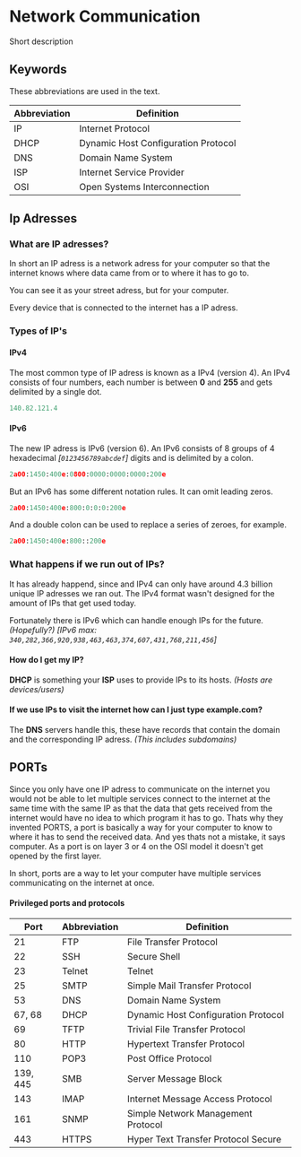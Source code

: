 # Network Communication

Short description

## Keywords

These abbreviations are used in the text.

| Abbreviation | Definition                          |
| ------------ | ----------------------------------- |
| IP           | Internet Protocol                   |
| DHCP         | Dynamic Host Configuration Protocol |
| DNS          | Domain Name System                  |
| ISP          | Internet Service Provider           |
| OSI          | Open Systems Interconnection        |

## Ip Adresses

### What are IP adresses?

In short an IP adress is a network adress for your computer so that the internet knows where data came from or to where it has to go to.

You can see it as your street adress, but for your computer.

Every device that is connected to the internet has a IP adress.

### Types of IP's

#### IPv4

The most common type of IP adress is known as a IPv4 (version 4). An IPv4 consists of four numbers, each number is between **0** and **255** and gets delimited by a single dot.

```js
140.82.121.4
```

#### IPv6

The new IP adress is IPv6 (version 6). An IPv6 consists of 8 groups of 4 hexadecimal *[`0123456789abcdef`]* digits and is delimited by a colon.

```py
2a00:1450:400e:0800:0000:0000:0000:200e
```

But an IPv6 has some different notation rules. It can omit leading zeros.

```py
2a00:1450:400e:800:0:0:0:200e
```

And a double colon can be used to replace a series of zeroes, for example.

```py
2a00:1450:400e:800::200e
```

### What happens if we run out of IPs?

It has already happend, since and IPv4 can only have around 4.3 billion unique IP adresses we ran out. The IPv4 format wasn't designed for the amount of IPs that get used today. 

Fortunately there is IPv6 which can handle enough IPs for the future. *(Hopefully?)* *[IPv6 max: `340,282,366,920,938,463,463,374,607,431,768,211,456`]*

#### How do I get my IP?

**DHCP** is something your **ISP** uses to provide IPs to its hosts. *(Hosts are devices/users)*

#### If we use IPs to visit the internet how can I just type example.com?

The **DNS** servers handle this, these have records that contain the domain and the corresponding IP adress. *(This includes subdomains)*

## PORTs

Since you only have one IP adress to communicate on the internet you would not be able to let multiple services connect to the internet at the same time with the same IP as that the data that gets received from the internet would have no idea to which program it has to go. Thats why they invented PORTS, a port is basically a way for your computer to know to where it has to send the received data. And yes thats not a mistake, it says computer. As a port is on layer 3 or 4 on the OSI model it doesn't get opened by the first layer. 

In short, ports are a way to let your computer have multiple services communicating on the internet at once.

#### Privileged ports and protocols

| Port     | Abbreviation | Definition                          |
| -------- | ------------ | ----------------------------------- |
| 21       | FTP          | File Transfer Protocol              |
| 22       | SSH          | Secure Shell                        |
| 23       | Telnet       | Telnet                              |
| 25       | SMTP         | Simple Mail Transfer Protocol       |
| 53       | DNS          | Domain Name System                  |
| 67, 68   | DHCP         | Dynamic Host Configuration Protocol |
| 69       | TFTP         | Trivial File Transfer Protocol      |
| 80       | HTTP         | Hypertext Transfer Protocol         |
| 110      | POP3         | Post Office Protocol                |
| 139, 445 | SMB          | Server Message Block                |
| 143      | IMAP         | Internet Message Access Protocol    |
| 161      | SNMP         | Simple Network Management Protocol  |
| 443      | HTTPS        | Hyper Text Transfer Protocol Secure |

# 
